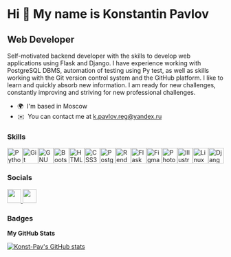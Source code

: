 Hi 👋 My name is Konstantin Pavlov
==================================

Web Developer
-------------

Self-motivated backend developer with the skills to develop web applications using Flask and Django. I have experience working with PostgreSQL DBMS, automation of testing using Py test, as well as skills working with the Git version control system and the GitHub platform. I like to learn and quickly absorb new information. I am ready for new challenges, constantly improving and striving for new professional challenges.

* 🌍  I'm based in Moscow
* ✉️  You can contact me at [k.pavlov.reg@yandex.ru](mailto:k.pavlov.reg@yandex.ru)

### Skills


<p align="left">
<a href="https://www.python.org/" target="_blank" rel="noreferrer"><img src="https://raw.githubusercontent.com/danielcranney/readme-generator/main/public/icons/skills/python-colored.svg" width="36" height="36" alt="Python" /></a><a href="https://git-scm.com/" target="_blank" rel="noreferrer"><img src="https://raw.githubusercontent.com/danielcranney/readme-generator/main/public/icons/skills/git-colored.svg" width="36" height="36" alt="Git" /></a><a href="https://www.gnu.org/software/bash/" target="_blank" rel="noreferrer"><img src="https://raw.githubusercontent.com/danielcranney/readme-generator/main/public/icons/skills/gnubash.svg" width="36" height="36" alt="GNU Bash" /></a><a href="https://getbootstrap.com/" target="_blank" rel="noreferrer"><img src="https://raw.githubusercontent.com/danielcranney/readme-generator/main/public/icons/skills/bootstrap-colored.svg" width="36" height="36" alt="Bootstrap" /></a><a href="https://developer.mozilla.org/en-US/docs/Glossary/HTML5" target="_blank" rel="noreferrer"><img src="https://raw.githubusercontent.com/danielcranney/readme-generator/main/public/icons/skills/html5-colored.svg" width="36" height="36" alt="HTML5" /></a><a href="https://www.w3.org/TR/CSS/#css" target="_blank" rel="noreferrer"><img src="https://raw.githubusercontent.com/danielcranney/readme-generator/main/public/icons/skills/css3-colored.svg" width="36" height="36" alt="CSS3" /></a><a href="https://www.postgresql.org/" target="_blank" rel="noreferrer"><img src="https://raw.githubusercontent.com/danielcranney/readme-generator/main/public/icons/skills/postgresql-colored.svg" width="36" height="36" alt="PostgreSQL" /></a><a href="https://render.com/" target="_blank" rel="noreferrer"><img src="https://raw.githubusercontent.com/danielcranney/readme-generator/main/public/icons/skills/render-colored.svg" width="36" height="36" alt="Render" /></a><a href="https://flask.palletsprojects.com/en/2.0.x/" target="_blank" rel="noreferrer"><img src="https://raw.githubusercontent.com/danielcranney/readme-generator/main/public/icons/skills/flask-colored.svg" width="36" height="36" alt="Flask" /></a><a href="https://www.figma.com/" target="_blank" rel="noreferrer"><img src="https://raw.githubusercontent.com/danielcranney/readme-generator/main/public/icons/skills/figma-colored.svg" width="36" height="36" alt="Figma" /></a><a href="https://www.adobe.com/uk/products/photoshop.html" target="_blank" rel="noreferrer"><img src="https://raw.githubusercontent.com/danielcranney/readme-generator/main/public/icons/skills/photoshop-colored.svg" width="36" height="36" alt="Photoshop" /></a><a href="https://www.adobe.com/uk/products/illustrator.html" target="_blank" rel="noreferrer"><img src="https://raw.githubusercontent.com/danielcranney/readme-generator/main/public/icons/skills/illustrator-colored.svg" width="36" height="36" alt="Illustrator" /></a><a href="https://www.linux.org" target="_blank" rel="noreferrer"><img src="https://raw.githubusercontent.com/danielcranney/readme-generator/main/public/icons/skills/linux-colored.svg" width="36" height="36" alt="Linux" /></a><a href="https://www.djangoproject.com/" target="_blank" rel="noreferrer"><img src="https://raw.githubusercontent.com/danielcranney/readme-generator/main/public/icons/skills/django-colored.svg" width="36" height="36" alt="Django" /></a>
</p>


### Socials

<p align="left"> <a href="https://www.behance.com/zxozx" target="_blank" rel="noreferrer"> <picture> <source media="(prefers-color-scheme: dark)" srcset="https://raw.githubusercontent.com/danielcranney/readme-generator/main/public/icons/socials/behance-dark.svg" /> <source media="(prefers-color-scheme: light)" srcset="https://raw.githubusercontent.com/danielcranney/readme-generator/main/public/icons/socials/behance.svg" /> <img src="https://raw.githubusercontent.com/danielcranney/readme-generator/main/public/icons/socials/behance.svg" width="32" height="32" /> </picture> </a> <a href="https://www.github.com/Konst-Pav" target="_blank" rel="noreferrer"> <picture> <source media="(prefers-color-scheme: dark)" srcset="https://raw.githubusercontent.com/danielcranney/readme-generator/main/public/icons/socials/github-dark.svg" /> <source media="(prefers-color-scheme: light)" srcset="https://raw.githubusercontent.com/danielcranney/readme-generator/main/public/icons/socials/github.svg" /> <img src="https://raw.githubusercontent.com/danielcranney/readme-generator/main/public/icons/socials/github.svg" width="32" height="32" /> </picture> </a></p>

### Badges

<b>My GitHub Stats</b>

<a href="http://www.github.com/Konst-Pav"><img src="https://github-readme-stats.vercel.app/api?username=Konst-Pav&show_icons=true&hide=&count_private=true&title_color=0891b2&text_color=ffffff&icon_color=0891b2&bg_color=1c1917&hide_border=true&show_icons=true" alt="Konst-Pav's GitHub stats" /></a>
<!--
Образование:
Высшее. Специалист в области Дизайна и Рекламы.
Education: Higher education. Master's degree in design engineering 

Дополнительное образование:
Школа программирования Хекслет, бэкенд-разработчик. 
Additional education: Programming school Hexlet, front end developer 

Self-motivated backend developer with the skills to develop web applications using Flask and Django. I have experience working with PostgreSQL DBMS, automation of testing using Py test, as well as skills working with the Git version control system and the GitHub platform. I like to learn and quickly absorb new information. I am ready for new challenges, constantly improving and striving for new professional challenges.

Целеустремленный бэкенд-разработчик с навыками разработки веб-приложений с использованием Flask и Django. У меня есть опыт работы с СУБД PostgreSQL, автоматизации тестирования с использованием Pytest, а также навыки работы с системой контроля версий Git и платформой GitHub. Я люблю учиться и быстро усваиваю новую информацию. Готов к новым вызовам, постоянно совершенствуюсь и стремлюсь к новым профессиональным задачам.

Целеустремленный бэкенд-разработчик с навыками разработки веб-приложений с использованием Flask и Django. У меня есть опыт работы с СУБД PostgreSQL, автоматизации тестирования с использованием Pytest, а также навыки работы с системой контроля версий Git и платформой GitHub. Я продолжаю активно изучать и осваивать новые технологии. Я ищу работу с возможностью получить опыт в командном развитии и профессиональном росте. Я люблю учиться и быстро усваиваю новую информацию. Готов к новым вызовам, постоянно совершенствуюсь и стремлюсь к новым профессиональным задачам.

Self-motivated Junior Backend Developer with strong skills in Python programming, web application development using Flask and Django framework. I have experience in test automation using Just, as well as proficiency in the Git version control system and the GitHub platform. Familiar with backend development on Node.js. I continue to actively study and explore new technologies. I'm looking for a job with the opportunity to gain experience in team development and professional growth. I like to learn and quickly absorb new information. I'm ready for new challenges, constantly improving and striving for new professional challenges.


Ключевые навыки:






Here are some ideas to get you started:

- 🔭 I’m currently working on ...
- 🌱 I’m currently learning ...
- 👯 I’m looking to collaborate on ...
- 🤔 I’m looking for help with ...
- 💬 Ask me about ...
- 📫 How to reach me: ...
- 😄 Pronouns: ...
- ⚡ Fun fact: ...
-->
